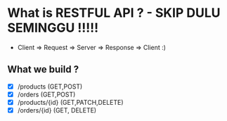# What is RESTFUL API ? - SKIP DULU SEMINGGU !!!!!

- Client => Request => Server => Response => Client :)

## What we build ?

- [x] /products (GET,POST)
- [x] /orders (GET,POST)
- [x] /products/{id} (GET,PATCH,DELETE)
- [x] /orders/{id} (GET, DELETE)
